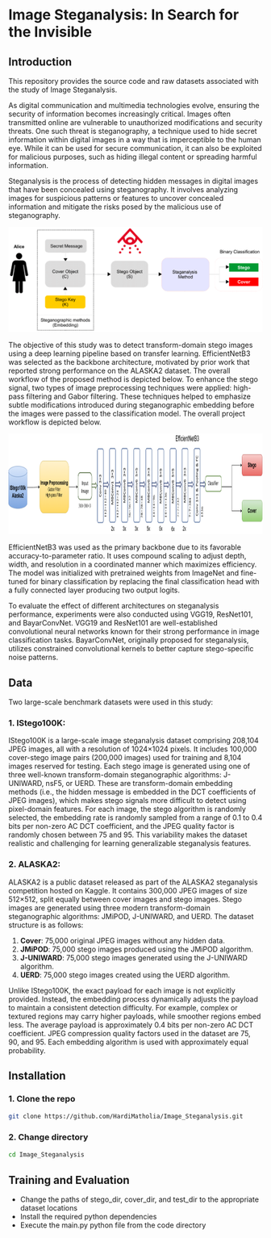 # Image Steganalysis: In Search for the Invisible
## Introduction 
This repository provides the source code and raw datasets associated with the study of Image Steganalysis.

As digital communication and multimedia technologies evolve, ensuring the security of information becomes increasingly critical. Images often transmitted online are vulnerable to unauthorized modifications and security threats. One such threat is steganography, a technique used to hide secret information within digital images in a way that is imperceptible to the human eye. While it can be used for secure communication, it can also be exploited for malicious purposes, such as hiding illegal content or spreading harmful information.

Steganalysis is the process of detecting hidden messages in digital images that have been concealed using steganography. It involves analyzing images for suspicious patterns or features to uncover concealed information and mitigate the risks posed by the malicious use of steganography.

<img src="steg.png" alt="Steganalysis" width="700">

The objective of this study was to detect transform-domain stego images using a deep learning pipeline based on transfer learning. EfficientNetB3 was selected as the backbone architecture, motivated by prior work that reported strong performance on the ALASKA2 dataset. The overall workflow of the proposed method is depicted below. To enhance the stego signal, two types of image preprocessing techniques were applied: high-pass filtering and Gabor filtering. These techniques helped to emphasize subtle modifications introduced during steganographic embedding before the images were passed to the classification model. The overall project workflow is depicted below.

<img src="Workflow.png" alt="Workflow" width="800" height="200">

EfficientNetB3 was used as the primary backbone due to its favorable accuracy-to-parameter ratio. It uses compound scaling to adjust depth, width, and resolution in a coordinated manner which maximizes efficiency. The model was initialized with pretrained weights from ImageNet and fine-tuned for binary classification by replacing the final classification head with a fully connected layer producing two output logits.

To evaluate the effect of different architectures on steganalysis performance, experiments were also conducted using VGG19, ResNet101, and BayarConvNet. VGG19 and ResNet101 are well-established convolutional neural networks known for their strong performance in image classification tasks. BayarConvNet, originally proposed for steganalysis, utilizes constrained convolutional kernels to better capture stego-specific noise patterns.

## Data
Two large-scale benchmark datasets were used in this study:
### 1. IStego100K: 
IStego100K is a large-scale image steganalysis dataset comprising 208,104 JPEG images, all with a resolution of 1024×1024 pixels. It includes 100,000 cover-stego image pairs (200,000 images) used for training and 8,104 images reserved for testing. Each stego image is generated using one of three well-known transform-domain steganographic algorithms: J-UNIWARD, nsF5, or UERD. These are transform-domain embedding methods (i.e., the hidden message is embedded in the DCT coefficients of JPEG images), which makes stego signals more difficult to detect using pixel-domain features. For each image, the stego algorithm is randomly selected, the embedding rate is randomly sampled from a range of 0.1 to 0.4 bits per non-zero AC DCT coefficient, and the JPEG quality factor is randomly chosen between 75 and 95. This variability makes the dataset realistic and challenging for learning generalizable steganalysis features.

### 2. ALASKA2:
ALASKA2 is a public dataset released as part of the ALASKA2 steganalysis competition hosted on Kaggle. It contains 300,000 JPEG images of size 512×512, split equally between cover images and stego images. Stego images are generated using three modern transform-domain steganographic algorithms: JMiPOD, J-UNIWARD, and UERD. The dataset structure is as follows:

1. **Cover**: 75,000 original JPEG images without any hidden data.
2. **JMiPOD**: 75,000 stego images produced using the JMiPOD algorithm.
3. **J-UNIWARD**: 75,000 stego images generated using the J-UNIWARD algorithm.
4. **UERD**: 75,000 stego images created using the UERD algorithm.

Unlike IStego100K, the exact payload for each image is not explicitly provided. Instead, the embedding process dynamically adjusts the payload to maintain a consistent detection difficulty. For example, complex or textured regions may carry higher payloads, while smoother regions embed less. The average payload is approximately 0.4 bits per non-zero AC DCT coefficient. JPEG compression quality factors used in the dataset are 75, 90, and 95. Each embedding algorithm is used with approximately equal probability.

## Installation 
### 1. Clone the repo 
```bash
git clone https://github.com/HardiMatholia/Image_Steganalysis.git
```
### 2. Change directory
```bash
cd Image_Steganalysis
```

## Training and Evaluation
* Change the paths of stego_dir, cover_dir, and test_dir to the appropriate dataset locations
* Install the required python dependencies
* Execute the main.py python file from the code directory 










